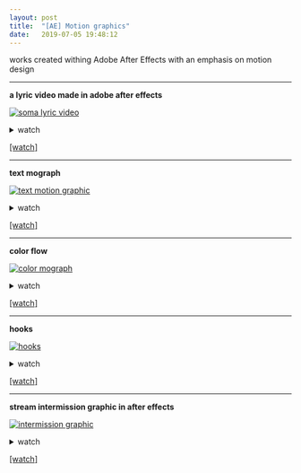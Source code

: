 ```yaml
---
layout: post
title:  "[AE] Motion graphics"
date:   2019-07-05 19:48:12
---
```


works created withing Adobe After Effects with an emphasis on motion design

-----------------------------------------------------------

**a lyric video made in adobe after effects**

[![soma lyric video](https://media.giphy.com/media/ZEwO89OzMzGCwCgygy/giphy.gif)](https://www.youtube.com/watch?v=_UGfUzKrPuY)

<details>
    <summary>watch</summary>
    <iframe width="560" height="315" src="https://www.youtube.com/embed/_UGfUzKrPuY" frameborder="0" allow="accelerometer; autoplay; clipboard-write; encrypted-media; gyroscope; picture-in-picture" allowfullscreen></iframe>
</details>

[[watch]](https://www.youtube.com/watch?v=_UGfUzKrPuY)

-----------------------------------------------------------

**text mograph**

[![text motion graphic](https://media.giphy.com/media/MDgaBA4y9l96oJ8gEK/giphy.gif)](https://www.youtube.com/watch?v=2aL8CkJbELo)

<details>
    <summary>watch</summary>
    <iframe width="560" height="315" src="https://www.youtube.com/embed/2aL8CkJbELo" frameborder="0" allow="accelerometer; autoplay; clipboard-write; encrypted-media; gyroscope; picture-in-picture" allowfullscreen></iframe>
</details>

[[watch]](https://www.youtube.com/watch?v=2aL8CkJbELo)

-----------------------------------------------------------

**color flow**

[![color mograph](https://media.giphy.com/media/ky91pekO1D6n775dk0/giphy.gif)](https://www.youtube.com/watch?v=cYTb2Ktv4xY)

<details>
    <summary>watch</summary>
    <iframe width="560" height="315" src="https://www.youtube.com/embed/cYTb2Ktv4xY" frameborder="0" allow="accelerometer; autoplay; clipboard-write; encrypted-media; gyroscope; picture-in-picture" allowfullscreen></iframe>
</details>

[[watch]](https://www.youtube.com/watch?v=cYTb2Ktv4xY)

-----------------------------------------------------------

**hooks**

[![hooks](https://media.giphy.com/media/RfSGSNS1Guyo2AYnqj/giphy.gif)](https://www.youtube.com/watch?v=Lb1eHd3ERcc)

<details>
    <summary>watch</summary>
    <iframe width="560" height="315" src="https://www.youtube.com/embed/Lb1eHd3ERcc" frameborder="0" allow="accelerometer; autoplay; clipboard-write; encrypted-media; gyroscope; picture-in-picture" allowfullscreen></iframe>
</details>

[[watch]](https://www.youtube.com/watch?v=Lb1eHd3ERcc)

-----------------------------------------------------------

**stream intermission graphic in after effects**

[![intermission graphic](https://media.giphy.com/media/LoTbQRm7c8PajWiFGC/giphy.gif)](https://www.youtube.com/watch?v=peOBiAp4-zQ)

<details>
    <summary>watch</summary>
    <iframe width="560" height="315" src="https://www.youtube.com/embed/peOBiAp4-zQ" frameborder="0" allow="accelerometer; autoplay; clipboard-write; encrypted-media; gyroscope; picture-in-picture" allowfullscreen></iframe>
</details>

[[watch]](https://www.youtube.com/watch?v=peOBiAp4-zQ)
